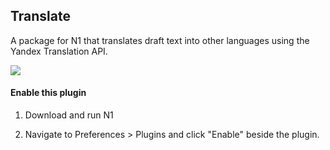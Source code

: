 ## Translate

A package for N1 that translates draft text into other languages using the Yandex Translation API.

<img src="https://raw.githubusercontent.com/nylas/nylas-mail/master/internal_packages/composer-translate/examples-screencap-translate.png"/>

#### Enable this plugin

1. Download and run N1

2. Navigate to Preferences > Plugins and click "Enable" beside the plugin.
